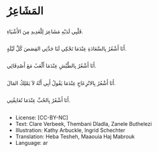 # المَشَاعِرُ

##
قَلْبِي لَدَيْهِ مَشَاعِرَ لِلْعَدِيدِ مِنَ الأَشْيَاءِ.

##
أَنَا أَشْعُرُ بِالسَّعَادَةِ عِنْدَمَا تَحْكِي لَنَا جَدَّتِي القِصَصَ كُلَّ لَيْلَةٍ.

##
أَنَا أَشْعُرُ بِالطَّيْشِ عِنْدَمَا أَلْعَبُ مَعَ أَصْدِقَائِي.

##
أَنَا أَشْعُرُ بِالانْزِعَاجِ عِنْدَمَا يَقُولُ أَبِي أَنَّهُ لاَ يَمْلِكُ المَالَ.

##
أَنَا أَشْعُرُ بِالحُبِّ عِنْدَمَا تُعَانِقُنِي.

##
* License: [CC-BY-NC]
* Text: Clare Verbeek, Thembani Dladla, Zanele Buthelezi
* Illustration: Kathy Arbuckle, Ingrid Schechter
* Translation: Heba Tesheh, Maaouia Haj Mabrouk
* Language: ar
